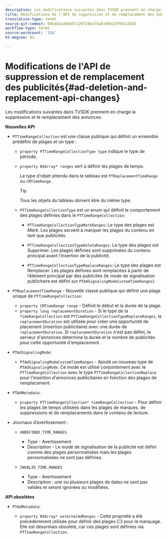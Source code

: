 ```yaml
---
description: Les modifications suivantes dans TVSDK prennent en charge la suppression et le remplacement des annonces.
title: Modifications de l’API de suppression et de remplacement des publicités
translation-type: tm+mt
source-git-commit: 89bdda1d4bd5c126f19ba75a819942df901183d1
workflow-type: tm+mt
source-wordcount: '316'
ht-degree: 0%

---
```



# Modifications de l&#39;API de suppression et de remplacement des publicités{#ad-deletion-and-replacement-api-changes}

Les modifications suivantes dans TVSDK prennent en charge la suppression et le remplacement des annonces.

**Nouvelles API**

* `PTTimeRangeCollection` est une classe publique qui définit un ensemble prédéfini de plages et un type :

   * `property PTTimeRangeCollectionType type` indique le type de période.
   * `property NSArray* ranges` sert à définir les plages de temps.

      Le type d&#39;objet attendu dans le tableau est `PTReplacementTimeRange` ou `CMTimeRange`.

      >[!TIP]
      >
      >Tous les objets du tableau doivent être du même type.

   * `PTTimeRangeCollectionType` est un enum qui définit le comportement des plages définies dans le  `PTTimeRangeCollection`:

      * `PTTimeRangeCollectionTypeMarkRanges`: Le type des plages est  *Mark*. Les plages servent à marquer les plages du contenu en tant que publicités.

      * `PTTimeRangeCollectionTypeDeleteRanges`: Le type des plages est Supprimer. Les plages définies sont supprimées du contenu principal avant l’insertion de la publicité.
      * `PTTimeRangeCollectionTypeReplaceRanges`: Le type des plages est Remplacer. Les plages définies sont remplacées à partir de l’élément principal par des publicités (le mode de signalisation publicitaire est défini sur `PTAdSignalingModeCustomTimeRanges`).

* `PTReplacementTimeRange` - Nouvelle classe publique qui définit une plage unique de  `PTTimeRangeCollection`:

   * `property CMTimeRange range` - Définit le début et la durée de la plage.
   * `property long replacementDuration` - Si le type de la  `TimeRangeCollection` est  `PTTimeRangeCollectionTypeReplaceRanges`, la  `replacementDuration` est utilisée pour créer une opportunité de placement (insertion publicitaire) avec une durée de  `replacementDuration`. Si `replacementDuration` n&#39;est pas défini, le serveur d&#39;annonces détermine la durée et le nombre de publicités pour cette opportunité d&#39;emplacement.

* `PTAdSignalingMode`:

   * `PTAdSignalingModeCustomTimeRanges` - Ajouté un nouveau type de  `PTAdSignalingMode`. Ce mode est utilisé conjointement avec le `PTTimeRangeCollection` avec le type `PTTimeRangeCollectionReplace` pour l&#39;insertion d&#39;annonces publicitaires en fonction des plages de remplacement.

* `PTAdMetadata`:

   * `property PTTimeRangeCollection* timeRangeCollection` - Pour définir les plages de temps utilisées dans les plages de marques, de suppressions et de remplacements dans le contenu de lecture.

* Journaux d’avertissement :

   * `UNDEFINED_TIME_RANGES`

      * Type - Avertissement
      * Description - Le mode de signalisation de la publicité est défini comme des plages personnalisées mais les plages personnalisées ne sont pas définies.
   * `INVALID_TIME_RANGES`

      * Type - Avertissement
      * Description : une ou plusieurs plages de dates ne sont pas valides et seront ignorées ou modifiées.


**API obsolètes**

* `PTAdMetadata`:

   * `property NSArray* externalAdRanges` - Cette propriété a été précédemment utilisée pour définir des plages C3 pour le marquage. Elle est désormais obsolète, car ces plages sont définies via `PTTimeRangeCollection`.

